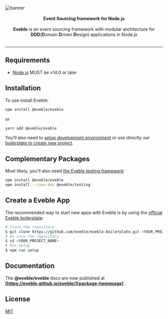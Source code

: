 <img src="https://dummyimage.com/1116x324/000/fff&text=Banner" alt="banner" align="center" />

<br />
<br />

<div align="center"><strong>Event Sourcing framework for Node.js</strong></div>
<br />
<div align="center">
<strong>Eveble</strong> is an event sourcing framework with modular architecture for <strong>DDD</strong>(<strong>D</strong>omain <strong>D</strong>riven <strong>D</strong>esign) applications in Node.js
</div>

<br />

---

## Requirements

- [Node.js][nodejs] MUST be v14.0 or later

## Installation

To use install Eveble:

```bash
npm install @eveble/eveble
```

or

```bash
yarn add @eveble/eveble
```

You'll also need to [setup development environment][eveble-setup-development-environment] or use directly our [boilerplate to create new project](#create-a-eveble-app).

## Complementary Packages

Most likely, you'll also need [the Eveble testing framework][eveble-testing]:

```bash
npm install @eveble/eveble
npm install --save-dev @eveble/testing
```

## Create a Eveble App

The recommended way to start new apps with Eveble is by using the [official Eveble boilerplate][eveble-boilerplate]:

```bash
# Clone the repository
$ git clone https://github.com/eveble/eveble-boilerplate.git <YOUR_PROJECT_NAME>
# Go into the repository
$ cd <YOUR_PROJECT_NAME>
# Run setup
$ npm run setup
```

## Documentation

The **@eveble/eveble** docs are now published at **[https://eveble.github.io/eveble/][package-homepage]** .

## License

[MIT](LICENSE)

[package-homepage]: https://eveble.github.io/eveble/
[nodejs]: https://nodejs.org/
[eveble-setup-development-environment]: https://eveble.github.io/eveble/docs/guides/02-environment-setup/01-setting-up-the-development-environment.md
[eveble-boilerplate]: https://github.com/eveble/eveble-boilerplate
[eveble-testing]: https://github.com/eveble/testing
